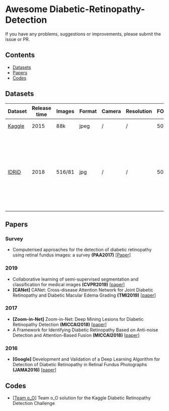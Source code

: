 # Awesome Diabetic-Retinopathy-Detection

If you have any problems, suggestions or improvements, please submit the issue or PR.

## Contents
* [Datasets](#datasets)
* [Papers](#papers)
* [Codes](#codes)

## Datasets

| Dataset                   | Release time     | Images |  Format   |  Camera  |  Resolution |  FOV  | Institudes | Tasks |
|---------------------------|------------------|--------|-----------|----------|-------------|-------|------------| ----- |
| [Kaggle](https://www.kaggle.com/c/diabetic-retinopathy-detection/) | 2015 | 88k | jpeg | / | / | 50 | EyePACS | DR grading |
| [IDRiD](https://ieee-dataport.org/open-access/indian-diabetic-retinopathy-image-dataset-idrid) | 2018 | 516/81 | jpg | / | / | 50 | / | DR & DME grading / Typical DR lesions & optic disc annotation / Optic disc and fovea center location |

## Papers

<!-- 
- <a name=""></a> title **(conference)** [[paper](cite)]
-->

### Survey
- <a name=""></a> Computerised approaches for the detection of diabetic retinopathy using retinal fundus images: a survey **(PAA2017)** [[Paper](https://link.springer.com/content/pdf/10.1007%2Fs10044-017-0630-y.pdf)]

### 2019

- <a name=""></a> Collaborative learning of semi-supervised segmentation and classification for medical images **(CVPR2019)** [[paper](http://openaccess.thecvf.com/content_CVPR_2019/papers/Zhou_Collaborative_Learning_of_Semi-Supervised_Segmentation_and_Classification_for_Medical_Images_CVPR_2019_paper.pdf)]
- <a name="CANet"></a> **[CANet]** CANet: Cross-disease Attention Network for Joint Diabetic Retinopathy and Diabetic Macular Edema Grading **(TMI2019)** [[paper](https://arxiv.org/abs/1911.01376)]


### 2017

- <a name="Zoom-in-Net"></a> **[Zoom-in-Net]** Zoom-in-Net: Deep Mining Lesions for Diabetic Retinopathy Detection **(MICCAI2018)** [[paper](https://arxiv.org/abs/1706.04372)]
- <a name=""></a> A Framework for Identifying Diabetic Retinopathy Based on Anti-noise Detection and Attention-Based Fusion **(MICCAI2018)** [[paper](https://link.springer.com/chapter/10.1007/978-3-030-00934-2_9)]


### 2016

- <a name="Google"></a> **[Google]** Development and Validation of a Deep Learning Algorithm for Detection of Diabetic Retinopathy in Retinal Fundus Photographs **(JAMA2016)** [[paper](https://jamanetwork.com/journals/jama/fullarticle/2588763)]


## Codes
- [[Team o_O](https://github.com/sveitser/kaggle_diabetic)] Team o_O solution for the Kaggle Diabetic Retinopathy Detection Challenge


